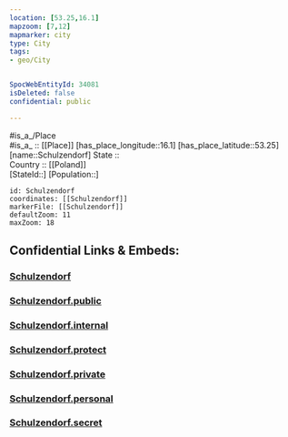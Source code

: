 ```yaml
---
location: [53.25,16.1] 
mapzoom: [7,12] 
mapmarker: city 
type: City
tags:
- geo/City


SpocWebEntityId: 34081
isDeleted: false
confidential: public

---
```

#is_a_/Place  
#is_a_ :: [[Place]] 
[has_place_longitude::16.1] 
[has_place_latitude::53.25] 
[name::Schulzendorf] 
State ::  
Country :: [[Poland]]  
[StateId::] 
[Population::] 



```leaflet
id: Schulzendorf
coordinates: [[Schulzendorf]] 
markerFile: [[Schulzendorf]] 
defaultZoom: 11 
maxZoom: 18
```


## Confidential Links & Embeds: 

### [Schulzendorf](/_Standards/Earth/Continent/Europe/Europe~East/Poland/Provinces~Poland/West_Pomeranian/City/Schulzendorf.md) 

### [Schulzendorf.public](/_public/Earth/Continent/Europe/Europe~East/Poland/Provinces~Poland/West_Pomeranian/City/Schulzendorf.public.md) 

### [Schulzendorf.internal](/_internal/Earth/Continent/Europe/Europe~East/Poland/Provinces~Poland/West_Pomeranian/City/Schulzendorf.internal.md) 

### [Schulzendorf.protect](/_protect/Earth/Continent/Europe/Europe~East/Poland/Provinces~Poland/West_Pomeranian/City/Schulzendorf.protect.md) 

### [Schulzendorf.private](/_private/Earth/Continent/Europe/Europe~East/Poland/Provinces~Poland/West_Pomeranian/City/Schulzendorf.private.md) 

### [Schulzendorf.personal](/_personal/Earth/Continent/Europe/Europe~East/Poland/Provinces~Poland/West_Pomeranian/City/Schulzendorf.personal.md) 

### [Schulzendorf.secret](/_secret/Earth/Continent/Europe/Europe~East/Poland/Provinces~Poland/West_Pomeranian/City/Schulzendorf.secret.md)

